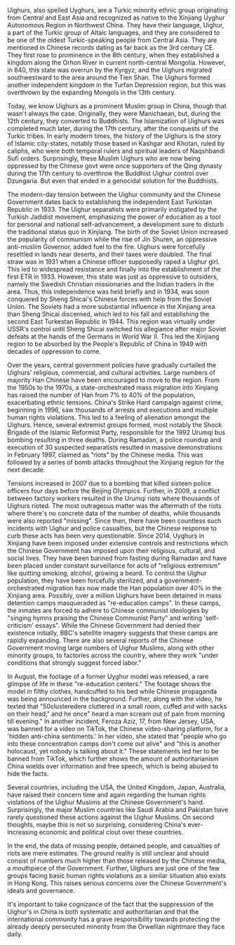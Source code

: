 
Uighurs, also spelled Uyghurs, are a Turkic minority ethnic group originating from Central and East Asia and recognized as native to the Xinjiang Uyghur Autonomous Region in Northwest China. They have their language, Uighur, a part of the Turkic group of Altaic languages, and they are considered to be one of the oldest Turkic-speaking people from Central Asia. They are mentioned in Chinese records dating as far back as the 3rd century CE. They first rose to prominence in the 8th century, when they established a kingdom along the Orhon River in current north-central Mongolia. However, in 840, this state was overrun by the Kyrgyz, and the Uighurs migrated southwestward to the area around the Tien Shan. The Uighurs formed another independent kingdom in the Turfan Depression region, but this was overthrown by the expanding Mongols in the 13th century.&nbsp;


Today, we know Uighurs as a prominent Muslim group in China, though that wasn't always the case. Originally, they were Manichaean, but, during the 12th century, they converted to Buddhists. The Islamization of Uighurs was completed much later, during the 17th century, after the conquests of the Turkic tribes. In early modern times, the history of the Uighurs is the story of Islamic city-states, notably those based in Kashgar and Khotan, ruled by caliphs, who were both temporal rulers and spiritual leaders of Naqshbandi Sufi orders. Surprisingly, these Muslim Uighurs who are now being oppressed by the Chinese govt were once supporters of the Qing dynasty during the 17th century to overthrow the Buddhist Uighur control over Dzungaria. But even that ended in a genocidal solution for the Buddhists.&nbsp;


The modern-day tension between the Uighur community and the Chinese Government dates back to establishing the independent East Turkistan Republic in 1933. The Uighur separatists were primarily instigated by the Turkish Jadidist movement, emphasizing the power of education as a tool for personal and national self-advancement, a development sure to disturb the traditional status quo in Xinjiang. The birth of the Soviet Union increased the popularity of communism while the rise of Jin Shuren, an oppressive anti-muslim Governor, added fuel to the fire. Uighurs were forcefully resettled in lands near deserts, and their taxes were doubled. The final straw was in 1931 when a Chinese officer supposedly raped a Uighur girl. This led to widespread resistance and finally into the establishment of the first ETR in 1933. However, this state was just as oppressive to outsiders, namely the Swedish Christian missionaries and the Indian traders in the area. Thus, this independence was held briefly and in 1934, was soon conquered by Sheng Shicai's Chinese forces with help from the Soviet Union. The Soviets had a more substantial influence in the Xinjiang area than Sheng Shicai discerned, which led to his fall and establishing the second East Turkestan Republic in 1944. This region was virtually under USSR's control until Sheng Shicai switched his allegiance after major Soviet defeats at the hands of the Germans in World War II. This led the Xinjiang region to be absorbed by the People's Republic of China in 1949 with decades of oppression to come.


Over the years, central government policies have gradually curtailed the Uighurs' religious, commercial, and cultural activities. Large numbers of majority Han Chinese have been encouraged to move to the region. From the 1950s to the 1970s, a state-orchestrated mass migration into Xinjiang has raised the number of Han from 7% to 40% of the population, exacerbating ethnic tensions. China's Strike Hard campaign against crime, beginning in 1996, saw thousands of arrests and executions and multiple human rights violations. This led to a feeling of alienation amongst the Uighurs. Hence, several extremist groups formed, most notably the Shock Brigade of the Islamic Reformist Party, responsible for the 1992 Urumqi bus bombing resulting in three deaths. During Ramadan, a police roundup and execution of 30 suspected separatists resulted in massive demonstrations in February 1997, claimed as "riots" by the Chinese media. This was followed by a series of bomb attacks throughout the Xinjiang region for the next decade.


Tensions increased in 2007 due to a bombing that killed sixteen police officers four days before the Beijing Olympics. Further, in 2009, a conflict between factory workers resulted in the Urumqi riots where thousands of Uighurs rioted. The most outrageous matter was the aftermath of the riots where there's no concrete data of the number of deaths, while thousands were also reported "missing". Since then, there have been countless such incidents with Uighur and police casualties, but the Chinese response to curb these acts has been very questionable. Since 2014, Uyghurs in Xinjiang have been imposed under extensive controls and restrictions which the Chinese Government has imposed upon their religious, cultural, and social lives. They have been banned from fasting during Ramadan and have been placed under constant surveillance for acts of "religious extremism" like quitting smoking, alcohol, growing a beard. To control the Uighur population, they have been forcefully sterilized, and a government-orchestrated migration has now made the Han population over 40% in the Xinjiang area. Possibly, over a million Uighurs have been detained in mass detention camps masqueraded as "re-education camps". In these camps, the inmates are forced to adhere to Chinese communist ideologies by "singing hymns praising the Chinese Communist Party" and writing 'self-criticism' essays". While the Chinese Government had denied their existence initially, BBC's satellite imagery suggests that these camps are rapidly expanding. There are also several reports of the Chinese Government moving large numbers of Uighur Muslims, along with other minority groups, to factories across the country, where they work "under conditions that strongly suggest forced labor."&nbsp;


In August, the footage of a former Uyghur model was released, a rare glimpse of life in these "re-education centers." The footage shows the model in filthy clothes, handcuffed to his bed while Chinese propaganda was being announced in the background. Further, along with the video, he texted that "50clusteredere cluttered in a small room, cuffed and with sacks on their head," and he once" heard a man scream out of pain from morning till evening." In another incident, Feroza Aziz, 17, from New Jersey, USA, was banned for a video on TikTok, the Chinese video-sharing platform, for a 'hidden anti-china sentiments.' In her video, she stated that "people who go into these concentration camps don't come out alive" and "this is another holocaust, yet nobody is talking about it." These statements led her to be banned from TikTok, which further shows the amount of authoritarianism China wields over information and free speech, which is being abused to hide the facts.


Several countries, including the USA, the United Kingdom, Japan, Australia, have raised their concern time and again regarding the human rights violations of the Uighur Muslims at the Chinese Government's hand. Surprisingly, the major Muslim countries like Saudi Arabia and Pakistan have rarely questioned these actions against the Uighur Muslims. On second thoughts, maybe this is not so surprising, considering China's ever-increasing economic and political clout over these countries.


In the end, the data of missing people, detained people, and casualties of riots are mere estimates. The ground reality is still unclear and should consist of numbers much higher than those released by the Chinese media, a mouthpiece of the Government. Further, Uighurs are just one of the few groups facing basic human rights violations as a similar situation also exists in Hong Kong. This raises serious concerns over the Chinese Government's ideals and governance.


It's important to take cognizance of the fact that the suppression of the Uighur's in China is both systematic and authoritarian and that the international community has a grave responsibility towards protecting the already deeply persecuted minority from the Orwellian nightmare they face daily. 

